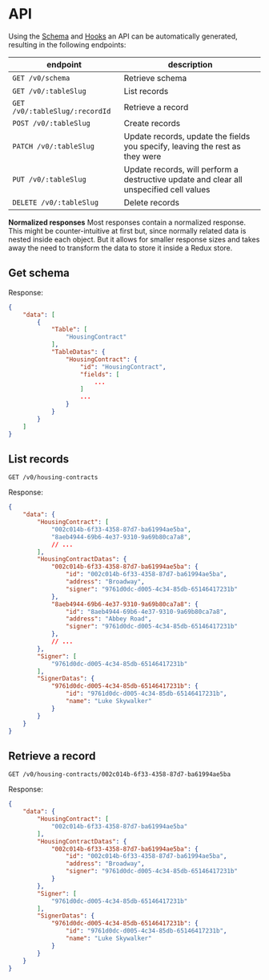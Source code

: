 # API

Using the [Schema](/docs/schema.md) and [Hooks](/docs/hooks.md) an API can be automatically generated, resulting in the following endpoints:

| endpoint | description |
| --- | --- |
| `GET /v0/schema` | Retrieve schema |
| `GET /v0/:tableSlug` | List records |
| `GET /v0/:tableSlug/:recordId` | Retrieve a record |
| `POST /v0/:tableSlug` | Create records |
| `PATCH /v0/:tableSlug` | Update records, update the fields you specify, leaving the rest as they were |
| `PUT /v0/:tableSlug` | Update records, will perform a destructive update and clear all unspecified cell values |
| `DELETE /v0/:tableSlug` | Delete records |


**Normalized responses**
Most responses contain a normalized response. This might be counter-intuitive at first but, since normally related data is nested inside each object. But it allows for smaller response sizes and takes away the need to transform the data to store it inside a Redux store.


## Get schema

Response:
```json
{
    "data": [
        {
            "Table": [
                "HousingContract"
            ],
            "TableDatas": {
                "HousingContract": {
                    "id": "HousingContract",
                    "fields": [
                        ...
                    ]
                    ...
                }
            }
        }
    ]
}
```

## List records

`GET /v0/housing-contracts`

Response:
```json
{
    "data": {
        "HousingContract": [
            "002c014b-6f33-4358-87d7-ba61994ae5ba",
            "8aeb4944-69b6-4e37-9310-9a69b80ca7a8",
            // ...
        ],
        "HousingContractDatas": {
            "002c014b-6f33-4358-87d7-ba61994ae5ba": {
                "id": "002c014b-6f33-4358-87d7-ba61994ae5ba",
                "address": "Broadway",
                "signer": "9761d0dc-d005-4c34-85db-65146417231b"
            },
            "8aeb4944-69b6-4e37-9310-9a69b80ca7a8": {
                "id": "8aeb4944-69b6-4e37-9310-9a69b80ca7a8",
                "address": "Abbey Road",
                "signer": "9761d0dc-d005-4c34-85db-65146417231b"
            },
            // ...
        },
        "Signer": [
            "9761d0dc-d005-4c34-85db-65146417231b"
        ],
        "SignerDatas": {
            "9761d0dc-d005-4c34-85db-65146417231b": {
                "id": "9761d0dc-d005-4c34-85db-65146417231b",
                "name": "Luke Skywalker"
            }
        }
    }
}
```

## Retrieve a record

`GET /v0/housing-contracts/002c014b-6f33-4358-87d7-ba61994ae5ba`

Response:
```json
{
    "data": {
        "HousingContract": [
            "002c014b-6f33-4358-87d7-ba61994ae5ba"
        ],
        "HousingContractDatas": {
            "002c014b-6f33-4358-87d7-ba61994ae5ba": {
                "id": "002c014b-6f33-4358-87d7-ba61994ae5ba",
                "address": "Broadway",
                "signer": "9761d0dc-d005-4c34-85db-65146417231b"
            }
        },
        "Signer": [
            "9761d0dc-d005-4c34-85db-65146417231b"
        ],
        "SignerDatas": {
            "9761d0dc-d005-4c34-85db-65146417231b": {
                "id": "9761d0dc-d005-4c34-85db-65146417231b",
                "name": "Luke Skywalker"
            }
        }
    }
}
```